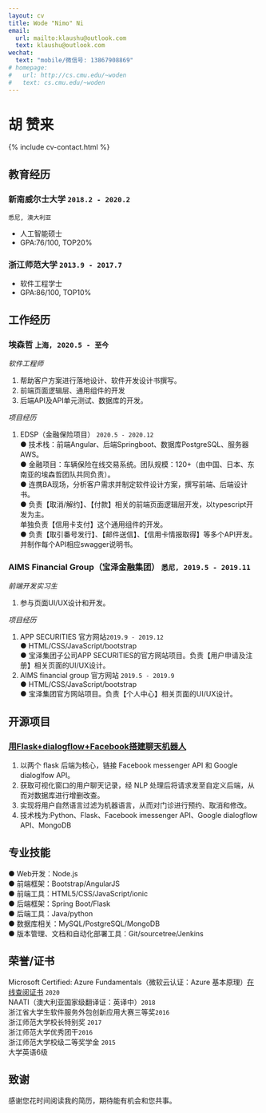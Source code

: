 ```yaml
---
layout: cv
title: Wode "Nimo" Ni
email:
  url: mailto:klaushu@outlook.com
  text: klaushu@outlook.com
wechat:
  text: "mobile/微信号: 13867908869"
# homepage:
#   url: http://cs.cmu.edu/~woden
#   text: cs.cmu.edu/~woden
---
```


# **胡** **赞来**

<!--
include contact information from the front matter
Supported arguments:
    - homepage: url, text
    - phone
    - email
-->

{% include cv-contact.html %}

## 教育经历

### **新南威尔士大学** `2018.2 - 2020.2`

```
悉尼, 澳大利亚
```

- 人工智能硕士
- GPA:76/100, TOP20%

### **浙江师范大学** `2013.9 - 2017.7`

- 软件工程学士
- GPA:86/100, TOP10%

## 工作经历

### **埃森哲** `上海, 2020.5 - 至今`

_软件工程师_<br>
1. 帮助客户方案进行落地设计、软件开发设计书撰写。
2. 前端页面逻辑层、通用组件的开发
2. 后端API及API单元测试、数据库的开发。


_项目经历_
1. EDSP（金融保险项目） `2020.5 - 2020.12`<br>
● 技术栈：前端Angular、后端Springboot、数据库PostgreSQL、服务器AWS。<br>
● 金融项目：车辆保险在线交易系统。团队规模：120+（由中国、日本、东南亚的埃森哲团队共同负责）。<br>
● 连携BA现场，分析客户需求并制定软件设计方案，撰写前端、后端设计书。<br>
● 负责【取消/解约】、【付款】相关的前端页面逻辑层开发，以typescript开发为主。<br>
单独负责【信用卡支付】这个通用组件的开发。<br>
● 负责【取引番号发行】、【邮件送信】、【信用卡情报取得】等多个API开发。<br>
并制作每个API相应swagger说明书。



### **AIMS Financial Group（宝泽金融集团）** `悉尼, 2019.5 - 2019.11`

_前端开发实习生_<br>
1. 参与页面UI/UX设计和开发。

_项目经历_
1. APP SECURITIES 官方网站`2019.9 - 2019.12`<br>
● HTML/CSS/JavaScript/bootstrap<br>
● 宝泽集团子公司APP SECURITIES的官方网站项目。负责【用户申请及注册】相关页面的UI/UX设计。
1. AIMS financial group 官方网站 `2019.5 - 2019.9`<br>
● HTML/CSS/JavaScript/bootstrap<br>
● 宝泽集团官方网站项目。负责【个人中心】相关页面的UI/UX设计。


## 开源项目
### [**用Flask+dialogflow+Facebook搭建聊天机器人**](https://zhuanlan.zhihu.com/p/120079499)
1. 以两个 flask 后端为核心，链接 Facebook messenger API 和 Google dialoglfow API。<br>
2. 获取可视化窗口的用户聊天记录，经 NLP 处理后将请求发至自定义后端，从而对数据库进行增删改查。<br>
2. 实现将用户自然语言过滤为机器语言，从而对门诊进行预约、取消和修改。<br>
2. 技术栈为:Python、Flask、Facebook imessenger API、Google dialogflow API、MongoDB

<!-- ## 技术文章
### [数据挖掘（一）Introduction 什么是数据挖掘？](https://zhuanlan.zhihu.com/p/119458892) -->


## 专业技能
● Web开发：Node.js<br>
● 前端框架：Bootstrap/AngularJS<br>
● 前端工具：HTML5/CSS/JavaScript/ionic<br>
● 后端框架：Spring Boot/Flask<br>
● 后端工具：Java/python<br>
● 数据库相关：MySQL/PostgreSQL/MongoDB<br>
● 版本管理、文档和自动化部署工具：Git/sourcetree/Jenkins<br>

## 荣誉/证书

Microsoft Certified: Azure Fundamentals（微软云认证：Azure 基本原理）[在线查阅证书](https://www.youracclaim.com/badges/bd5ad8cc-cbbc-4232-b40a-13cffd0a947b/public_url) `2020` <br>
NAATI（澳大利亚国家级翻译证：英译中）`2018` <br>
浙江省大学生软件服务外包创新应用大赛三等奖`2016` <br>
浙江师范大学校长特别奖 `2017` <br>
浙江师范大学优秀团干`2016` <br>
浙江师范大学校级二等奖学金 `2015` <br>
大学英语6级<br>
## 致谢
感谢您花时间阅读我的简历，期待能有机会和您共事。






<!-- ### Footer

Last updated: May 2013 -->
